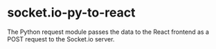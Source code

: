 # socket.io-py-to-react

The Python request module passes the data to the React frontend as a POST request to the Socket.io server.